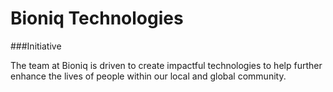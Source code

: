 # Bioniq Technologies

###Initiative

The team at Bioniq is driven to create impactful technologies to help further enhance the lives of people
within our local and global community.


